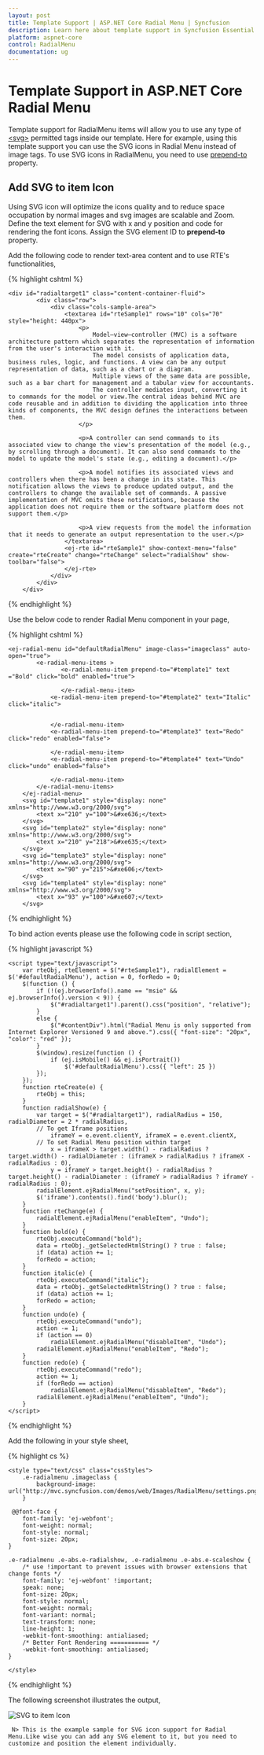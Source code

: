 ```yaml
---
layout: post
title: Template Support | ASP.NET Core Radial Menu | Syncfusion
description: Learn here about template support in Syncfusion Essential ASP.NET Core Radial Menu Control, its elements, and more.
platform: aspnet-core
control: RadialMenu 
documentation: ug
---
```


# Template Support in ASP.NET Core Radial Menu

 Template support for RadialMenu items will allow you to use any type of [\<svg\>](https://developer.mozilla.org/en-US/docs/Web/SVG/Element#SVG_elements) permitted tags inside our template. Here for example, using this template support you can use the SVG icons in Radial Menu instead of image tags. To use SVG icons in RadialMenu, you need to use [prepend-to](https://help.syncfusion.com/api/js/ejradialmenu#members:items-prependTo) property.

 ## Add SVG to item Icon

Using SVG icon will optimize the icons quality and to reduce space occupation by normal images and svg images are scalable and Zoom. Define the text element for SVG with x and y position and code for rendering the font icons. Assign the SVG element ID to **prepend-to** property.

Add the following code to render text-area content and to use RTE's functionalities,

{% highlight cshtml %}

    <div id="radialtarget1" class="content-container-fluid">
            <div class="row">
                <div class="cols-sample-area">
                    <textarea id="rteSample1" rows="10" cols="70" style="height: 440px">
                        <p>
                            Model–view–controller (MVC) is a software architecture pattern which separates the representation of information from the user's interaction with it.
                            The model consists of application data, business rules, logic, and functions. A view can be any output representation of data, such as a chart or a diagram.
                            Multiple views of the same data are possible, such as a bar chart for management and a tabular view for accountants.
                            The controller mediates input, converting it to commands for the model or view.The central ideas behind MVC are code reusable and in addition to dividing the application into three kinds of components, the MVC design defines the interactions between them.
                        </p>

                        <p>A controller can send commands to its associated view to change the view's presentation of the model (e.g., by scrolling through a document). It can also send commands to the model to update the model's state (e.g., editing a document).</p>

                        <p>A model notifies its associated views and controllers when there has been a change in its state. This notification allows the views to produce updated output, and the controllers to change the available set of commands. A passive implementation of MVC omits these notifications, because the application does not require them or the software platform does not support them.</p>

                        <p>A view requests from the model the information that it needs to generate an output representation to the user.</p>
                    </textarea>
                    <ej-rte id="rteSample1" show-context-menu="false" create="rteCreate" change="rteChange" select="radialShow" show-toolbar="false">
                    </ej-rte>
                </div>
            </div>
        </div>

{% endhighlight %}

Use the below code to render Radial Menu component in your page,

{% highlight cshtml %}

    <ej-radial-menu id="defaultRadialMenu" image-class="imageclass" auto-open="true">
            <e-radial-menu-items >
                   <e-radial-menu-item prepend-to="#template1" text ="Bold" click="bold" enabled="true">
                   
                   </e-radial-menu-item>
                <e-radial-menu-item prepend-to="#template2" text="Italic" click="italic">
                    

                </e-radial-menu-item>
                <e-radial-menu-item prepend-to="#template3" text="Redo" click="redo" enabled="false">

                </e-radial-menu-item>
                <e-radial-menu-item prepend-to="#template4" text="Undo" click="undo" enabled="false">

                </e-radial-menu-item>
            </e-radial-menu-items>
        </ej-radial-menu>
        <svg id="template1" style="display: none" xmlns="http://www.w3.org/2000/svg">
            <text x="210" y="100">&#xe636;</text>
        </svg>
        <svg id="template2" style="display: none" xmlns="http://www.w3.org/2000/svg">
            <text x="210" y="218">&#xe635;</text>
        </svg>
        <svg id="template3" style="display: none" xmlns="http://www.w3.org/2000/svg">
            <text x="90" y="215">&#xe606;</text>
        </svg>
        <svg id="template4" style="display: none" xmlns="http://www.w3.org/2000/svg">
            <text x="93" y="100">&#xe607;</text>
        </svg>

{% endhighlight %}

To bind action events please use the following code in script section,

{% highlight javascript %}

    <script type="text/javascript">
        var rteObj, rteElement = $("#rteSample1"), radialElement = $('#defaultRadialMenu'), action = 0, forRedo = 0;
        $(function () {
            if (!(ej.browserInfo().name == "msie" && ej.browserInfo().version < 9)) {
                $("#radialtarget1").parent().css("position", "relative");
            }
            else {
                $("#contentDiv").html("Radial Menu is only supported from Internet Explorer Versioned 9 and above.").css({ "font-size": "20px", "color": "red" });
            }
            $(window).resize(function () {
                if (ej.isMobile() && ej.isPortrait())
                    $('#defaultRadialMenu').css({ "left": 25 })
            });
        });
        function rteCreate(e) {
            rteObj = this;
        }
        function radialShow(e) {
            var target = $("#radialtarget1"), radialRadius = 150, radialDiameter = 2 * radialRadius,
            // To get Iframe positions
                iframeY = e.event.clientY, iframeX = e.event.clientX,
            // To set Radial Menu position within target
                x = iframeX > target.width() - radialRadius ? target.width() - radialDiameter : (iframeX > radialRadius ? iframeX - radialRadius : 0),
                y = iframeY > target.height() - radialRadius ? target.height() - radialDiameter : (iframeY > radialRadius ? iframeY - radialRadius : 0);
            radialElement.ejRadialMenu("setPosition", x, y);
            $('iframe').contents().find('body').blur();
        }
        function rteChange(e) {
            radialElement.ejRadialMenu("enableItem", "Undo");
        }
        function bold(e) {
            rteObj.executeCommand("bold");
            data = rteObj._getSelectedHtmlString() ? true : false;
            if (data) action += 1;
            forRedo = action;
        }
        function italic(e) {
            rteObj.executeCommand("italic");
            data = rteObj._getSelectedHtmlString() ? true : false;
            if (data) action += 1;
            forRedo = action;
        }
        function undo(e) {
            rteObj.executeCommand("undo");
            action -= 1;
            if (action == 0)
                radialElement.ejRadialMenu("disableItem", "Undo");
            radialElement.ejRadialMenu("enableItem", "Redo");
        }
        function redo(e) {
            rteObj.executeCommand("redo");
            action += 1;
            if (forRedo == action)
                radialElement.ejRadialMenu("disableItem", "Redo");
            radialElement.ejRadialMenu("enableItem", "Undo");
        }
    </script>


{% endhighlight %}


Add the following in your style sheet,

{% highlight cs %}

    <style type="text/css" class="cssStyles">
        .e-radialmenu .imageclass {
            background-image: url("http://mvc.syncfusion.com/demos/web/Images/RadialMenu/settings.png");
        }

     @@font-face {
        font-family: 'ej-webfont';
        font-weight: normal;
        font-style: normal;
        font-size: 20px;
    }

    .e-radialmenu .e-abs.e-radialshow, .e-radialmenu .e-abs.e-scaleshow {
        /* use !important to prevent issues with browser extensions that change fonts */
        font-family: 'ej-webfont' !important;
        speak: none;
        font-size: 20px;
        font-style: normal;
        font-weight: normal;
        font-variant: normal;
        text-transform: none;
        line-height: 1;
        -webkit-font-smoothing: antialiased;
        /* Better Font Rendering =========== */
        -webkit-font-smoothing: antialiased;
    }

    </style>

{% endhighlight %}

The following screenshot illustrates the output,

![SVG to item Icon](template-support\img1.png)

     N> This is the example sample for SVG icon support for Radial Menu.Like wise you can add any SVG element to it, but you need to customize and position the element individually.


